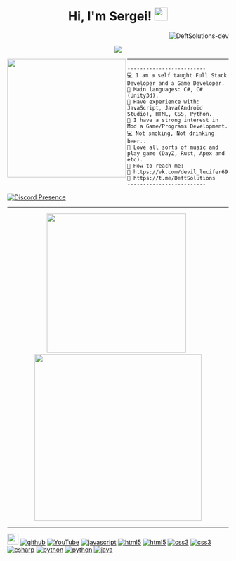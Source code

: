 <h1 align="center">
Hi, I'm Sergei!
 <img src="https://media.giphy.com/media/hvRJCLFzcasrR4ia7z/giphy.gif" width="30"></h1>
 <img src="https://gpvc.arturio.dev/DeftSolutions-dev" align='right' alt="DeftSolutions-dev" /> 
<br/>
<p align="center">
  <a href="https://github.com/DeftSolutions-dev/readme-typing-svg">
    <img src="https://readme-typing-svg.herokuapp.com?lines=Developer+Cheat;Unity+Game;Freelancer;Always%20learning%20new%20things&center=true&width=380&height=45">
    </a>
</p>
<img align="left" src="https://i.pinimg.com/564x/69/dc/3c/69dc3cec93572d301bb75854ae260a07.jpg" alt="" width="270" />

<hr>

```
-------------------------
💻 I am a self taught Full Stack Developer and a Game Developer.
🌟 Main languages: C#, C#(Unity3d).
🚩 Have experience with: JavaScript, Java(Android Studio), HTML, CSS, Python.
🔭 I have a strong interest in Mod a Game/Programs Development.
💻 Not smoking, Not drinking beer..
🎵 Love all sorts of music and play game (DayZ, Rust, Apex and etc).
💖 How to reach me: 
💖 https://vk.com/devil_lucifer69 
💖 https://t.me/DeftSolutions 
-------------------------
```
[![Discord Presence](https://api.lanyard.rest/users/379564899371581441)](https://discord.com/users/379564899371581441)

<hr>
<p align="center"> 
   <img src="https://github-readme-stats.vercel.app/api/top-langs/?username=DeftSolutions-dev&theme=merko&layout=compact" width="317" />
   <span>&nbsp;</span>
   <img src="https://github-readme-streak-stats.herokuapp.com/?user=DeftSolutions-dev&theme=tokyonight&hide_border=false" width="380"/>
</p>
<hr>

   [<img src='https://upload.wikimedia.org/wikipedia/commons/6/60/VK_Full_Logo_%282021-present%29.svg' alt='website' height="25px">](https://vk.com/devil_lucifer69)   [<img src='https://img.shields.io/badge/GitHub-%2312100E.svg?&style=for-the-badge&logo=Github&logoColor=white' alt='github'>](https://github.com/DeftSolutions-dev)  [<img src='https://img.shields.io/badge/YouTube-FF0000?style=for-the-badge&logo=youtube&logoColor=white' alt='YouTube'>](https://www.youtube.com/@desirepro_69)  [<img src='https://img.shields.io/badge/JavaScript-323330?style=for-the-badge&logo=javascript&logoColor=F7DF1E' alt='javascript'>](https://codehs.com/run/javascript)  [<img src='https://img.shields.io/badge/HTML5-E34F26?style=for-the-badge&logo=html5&logoColor=white' alt='html5'>](https://codehs.com/documentation/html)   [<img src='https://img.shields.io/badge/HTML5-E34F26?style=for-the-badge&logo=html5&logoColor=white' alt='html5'>](https://www.w3.org/html/)  [<img src='https://img.shields.io/badge/CSS3-1572B6?style=for-the-badge&logo=css3&logoColor=white' alt='css3'>](https://codehs.com/documentation/html)  [<img src='https://img.shields.io/badge/CSS3-1572B6?style=for-the-badge&logo=css3&logoColor=white' alt='css3'>](https://www.w3schools.com/css/)  [<img src='https://img.shields.io/badge/C%23-239120?style=for-the-badge&logo=c-sharp&logoColor=white' alt='csharp'>](https://www.w3schools.com/cs/)  [<img src='https://img.shields.io/badge/Python-3776AB?style=for-the-badge&logo=python&logoColor=white' alt='python'>](https://www.w3schools.com/python/)  [<img src='https://img.shields.io/badge/Python-3776AB?style=for-the-badge&logo=python&logoColor=white' alt='python'>](https://codehs.com/documentation/python)  [<img src='https://img.shields.io/badge/Java-ED8B00?style=for-the-badge&logo=java&logoColor=white' alt='java'>](https://www.w3schools.com/java/)


